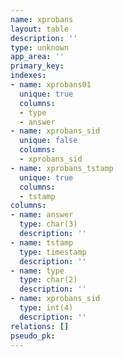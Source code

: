 ```yaml
---
name: xprobans
layout: table
description: ''
type: unknown
app_area: ''
primary_key: 
indexes:
- name: xprobans01
  unique: true
  columns:
  - type
  - answer
- name: xprobans_sid
  unique: false
  columns:
  - xprobans_sid
- name: xprobans_tstamp
  unique: true
  columns:
  - tstamp
columns:
- name: answer
  type: char(3)
  description: ''
- name: tstamp
  type: timestamp
  description: ''
- name: type
  type: char(2)
  description: ''
- name: xprobans_sid
  type: int(4)
  description: ''
relations: []
pseudo_pk: 
---
```



